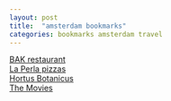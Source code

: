 ```yaml
---
layout: post
title:  "amsterdam bookmarks"
categories: bookmarks amsterdam travel
---
```


[BAK restaurant](http://www.bakrestaurant.nl/)  
[La Perla pizzas](http://www.tripadvisor.co.uk/Restaurant_Review-g188590-d1770168-Reviews-La_Perla-Amsterdam_North_Holland_Province.html)  
[Hortus Botanicus](http://www.tripadvisor.co.uk/Attraction_Review-g188590-d244461-Reviews-Botanical_Garden_Hortus_Botanicus-Amsterdam_North_Holland_Province.html)  
[The Movies](http://www.themovies.nl/)  


